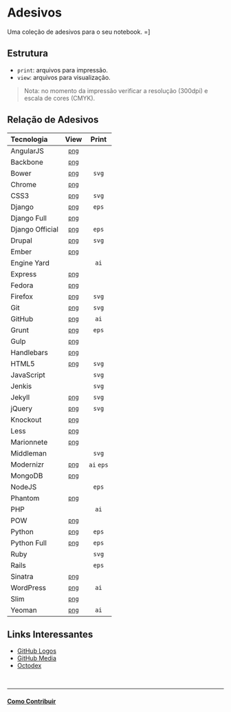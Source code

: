 # Adesivos

Uma coleção de adesivos para o seu notebook. =]

## Estrutura

* `print`: arquivos para impressão.
* `view`: arquivos para visualização.

> Nota: no momento da impressão verificar a resolução (300dpi) e escala de cores (CMYK).

## Relação de Adesivos

| Tecnologia        | View                             | Print      |
|:------------------|:--------------------------------:|:----------:|
| AngularJS         | [`png`](view/angularjs.png)      |            |
| Backbone          | [`png`](view/backbone.png)       |            |
| Bower             | [`png`](view/bower.png)          | `svg`      |
| Chrome            | [`png`](view/chrome.png)         |            |
| CSS3              | [`png`](view/css3.png)           | `svg`      |
| Django            | [`png`](view/django_symbol.png)  | `eps`      |
| Django Full       | [`png`](view/django_full.png)    |            |
| Django Official   | [`png`](view/django_official.png)| `eps`      |
| Drupal            | [`png`](view/drupal.png)         | `svg`      |
| Ember             | [`png`](view/ember.png)          |            |
| Engine Yard       |                                  | `ai`       |
| Express           | [`png`](view/express.png)        |            |
| Fedora            | [`png`](view/fedora.png)         |            |
| Firefox           | [`png`](view/firefox.png)        | `svg`      |
| Git               | [`png`](view/git.png)            | `svg`      |
| GitHub            | [`png`](view/github.png)         | `ai`       |
| Grunt             | [`png`](view/grunt.png)          | `eps`      |
| Gulp              | [`png`](view/gulp.png)           |            |
| Handlebars        | [`png`](view/handlebars.png)     |            |
| HTML5             | [`png`](view/HTML5.png)          | `svg`      |
| JavaScript        |                                  | `svg`      |
| Jenkis            |                                  | `svg`      |
| Jekyll            | [`png`](view/jekyll.png)         | `svg`      |
| jQuery            | [`png`](view/jquery.png)         | `svg`      |
| Knockout          | [`png`](view/knockout.png)       |            |
| Less              | [`png`](view/less.png)           |            |
| Marionnete        | [`png`](view/marionette.png)     |            |
| Middleman         |                                  | `svg`      |
| Modernizr         | [`png`](view/modernizr.png)      | `ai` `eps` |
| MongoDB           | [`png`](view/mongodb.png)        |            |
| NodeJS            |                                  | `eps`      |
| Phantom           | [`png`](view/phantomjs.png)      |            |
| PHP               |                                  | `ai`       |
| POW               | [`png`](view/pow.png)            |            |
| Python            | [`png`](view/python_symbol.png)  | `eps`      |
| Python Full       | [`png`](view/python_full.png)    | `eps`      |
| Ruby              |                                  | `svg`      |
| Rails             |                                  | `eps`      |
| Sinatra           | [`png`](view/sinatra.png)        |            |
| WordPress         | [`png`](view/wordpress.png)      | `ai`       |
| Slim              | [`png`](view/slim.png)           |            |
| Yeoman            | [`png`](view/yeoman.png)         | `ai`       |


## Links Interessantes

* [GitHub Logos](https://github.com/logos)
* [GitHub Media](https://github.com/github/media)
* [Octodex](http://octodex.github.com/)


<br/>

---

#### [Como Contribuir](https://github.com/cerebrobr/cerebro/blob/master/README.md#como-contribuir)
